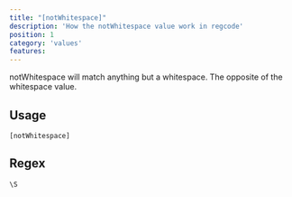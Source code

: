 ```yaml
---
title: "[notWhitespace]"
description: 'How the notWhitespace value work in regcode'
position: 1
category: 'values'
features:
---
```


notWhitespace will match anything but a whitespace. The opposite of the whitespace value.

## Usage

`[notWhitespace]`
## Regex

```
\S
```

